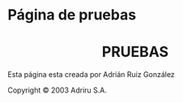 # Página de pruebas
<h1 style="text-align: center;">PRUEBAS</h1>
<p>Esta página esta creada por Adrián Ruiz González</p>
<p>Copyright © 2003 Adriru S.A.</p>